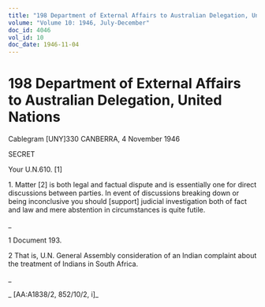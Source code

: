 ```yaml
---
title: "198 Department of External Affairs to Australian Delegation, United Nations"
volume: "Volume 10: 1946, July-December"
doc_id: 4046
vol_id: 10
doc_date: 1946-11-04
---
```


# 198 Department of External Affairs to Australian Delegation, United Nations

Cablegram [UNY]330 CANBERRA, 4 November 1946

SECRET

Your U.N.610. [1]

1\. Matter [2] is both legal and factual dispute and is essentially one for direct discussions between parties. In event of discussions breaking down or being inconclusive you should [support] judicial investigation both of fact and law and mere abstention in circumstances is quite futile.

_

1 Document 193.

2 That is, U.N. General Assembly consideration of an Indian complaint about the treatment of Indians in South Africa.

_

_ [AA:A1838/2, 852/10/2, i]_
